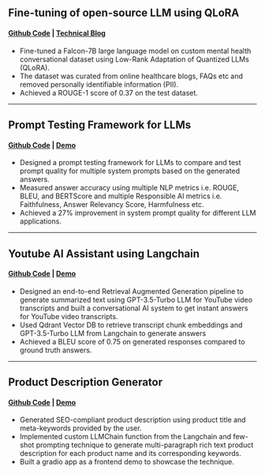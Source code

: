 ## Fine-tuning of open-source LLM using QLoRA

#### [Github Code](https://github.com/iamarunbrahma/finetuned-qlora-falcon7b-medical) | [Technical Blog](https://medium.com/@iamarunbrahma/fine-tuning-of-falcon-7b-large-language-model-using-qlora-on-mental-health-dataset-aa290eb6ec85)

- Fine-tuned a Falcon-7B large language model on custom mental health conversational dataset using Low-Rank Adaptation of Quantized LLMs (QLoRA). 
- The dataset was curated from online healthcare blogs, FAQs etc and removed personally identifiable information (PII). 
- Achieved a ROUGE-1 score of 0.37 on the test dataset.

---

## Prompt Testing Framework for LLMs

#### [Github Code](https://github.com/iamarunbrahma/llm-prompt-testing) | [Demo](https://huggingface.co/spaces/heliosbrahma/llm-prompt-testing)

- Designed a prompt testing framework for LLMs to compare and test prompt quality for multiple system prompts based on the generated answers.
- Measured answer accuracy using multiple NLP metrics i.e. ROUGE, BLEU, and BERTScore and multiple Responsible AI metrics i.e. Faithfulness, Answer Relevancy Score, Harmfulness etc. 
- Achieved a 27% improvement in system prompt quality for different LLM applications.

---

## Youtube AI Assistant using Langchain

#### [Github Code](https://github.com/iamarunbrahma/youtube-ai-assistant) | [Demo](https://huggingface.co/spaces/heliosbrahma/ai-youtube-assistant)

- Designed an end-to-end Retrieval Augmented Generation pipeline to generate summarized text using GPT-3.5-Turbo LLM for YouTube video transcripts and built a conversational AI system to get instant answers for YouTube video transcripts. 
- Used Qdrant Vector DB to retrieve transcript chunk embeddings and GPT-3.5-Turbo LLM from Langchain to generate answers 
- Achieved a BLEU score of 0.75 on generated responses compared to ground truth answers.

---

## Product Description Generator

#### [Github Code](https://github.com/iamarunbrahma/product-description-generator) | [Demo](https://huggingface.co/spaces/heliosbrahma/product-description-generator)

- Generated SEO-compliant product description using product title and meta-keywords provided by the user. 
- Implemented custom LLMChain function from the Langchain and few-shot prompting technique to generate multi-paragraph rich text product description for each product name and its corresponding keywords. 
- Built a gradio app as a frontend demo to showcase the technique.